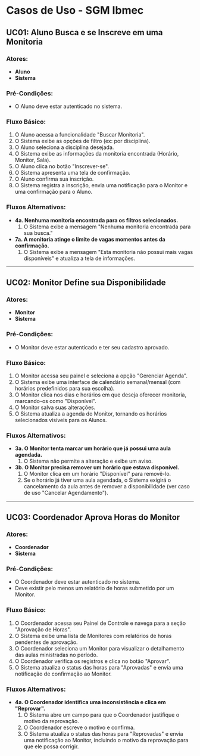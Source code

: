 # Casos de Uso - SGM Ibmec

## UC01: Aluno Busca e se Inscreve em uma Monitoria

### Atores:
-   **Aluno**
-   **Sistema**

### Pré-Condições:
-   O Aluno deve estar autenticado no sistema.

### Fluxo Básico:
1.  O Aluno acessa a funcionalidade "Buscar Monitoria".
2.  O Sistema exibe as opções de filtro (ex: por disciplina).
3.  O Aluno seleciona a disciplina desejada.
4.  O Sistema exibe as informações da monitoria encontrada (Horário, Monitor, Sala).
5.  O Aluno clica no botão "Inscrever-se".
6.  O Sistema apresenta uma tela de confirmação.
7.  O Aluno confirma sua inscrição.
8.  O Sistema registra a inscrição, envia uma notificação para o Monitor e uma confirmação para o Aluno.

### Fluxos Alternativos:
-   **4a. Nenhuma monitoria encontrada para os filtros selecionados.**
    1.  O Sistema exibe a mensagem "Nenhuma monitoria encontrada para sua busca."
-   **7a. A monitoria atinge o limite de vagas momentos antes da confirmação.**
    1.  O Sistema exibe a mensagem "Esta monitoria não possui mais vagas disponíveis" e atualiza a tela de informações.

---

## UC02: Monitor Define sua Disponibilidade

### Atores:
-   **Monitor**
-   **Sistema**

### Pré-Condições:
-   O Monitor deve estar autenticado e ter seu cadastro aprovado.

### Fluxo Básico:
1.  O Monitor acessa seu painel e seleciona a opção "Gerenciar Agenda".
2.  O Sistema exibe uma interface de calendário semanal/mensal (com horários predefinidos para sua escolha).
3.  O Monitor clica nos dias e horários em que deseja oferecer monitoria, marcando-os como "Disponível".
4.  O Monitor salva suas alterações.
5.  O Sistema atualiza a agenda do Monitor, tornando os horários selecionados visíveis para os Alunos.

### Fluxos Alternativos:
-   **3a. O Monitor tenta marcar um horário que já possui uma aula agendada.**
    1.  O Sistema não permite a alteração e exibe um aviso.
-   **3b. O Monitor precisa remover um horário que estava disponível.**
    1.  O Monitor clica em um horário "Disponível" para removê-lo.
    2.  Se o horário já tiver uma aula agendada, o Sistema exigirá o cancelamento da aula antes de remover a disponibilidade (ver caso de uso "Cancelar Agendamento").

---

## UC03: Coordenador Aprova Horas do Monitor

### Atores:
-   **Coordenador**
-   **Sistema**

### Pré-Condições:
-   O Coordenador deve estar autenticado no sistema.
-   Deve existir pelo menos um relatório de horas submetido por um Monitor.

### Fluxo Básico:
1.  O Coordenador acessa seu Painel de Controle e navega para a seção "Aprovação de Horas".
2.  O Sistema exibe uma lista de Monitores com relatórios de horas pendentes de aprovação.
3.  O Coordenador seleciona um Monitor para visualizar o detalhamento das aulas ministradas no período.
4.  O Coordenador verifica os registros e clica no botão "Aprovar".
5.  O Sistema atualiza o status das horas para "Aprovadas" e envia uma notificação de confirmação ao Monitor.

### Fluxos Alternativos:
-   **4a. O Coordenador identifica uma inconsistência e clica em "Reprovar".**
    1.  O Sistema abre um campo para que o Coordenador justifique o motivo da reprovação.
    2.  O Coordenador escreve o motivo e confirma.
    3.  O Sistema atualiza o status das horas para "Reprovadas" e envia uma notificação ao Monitor, incluindo o motivo da reprovação para que ele possa corrigir.
